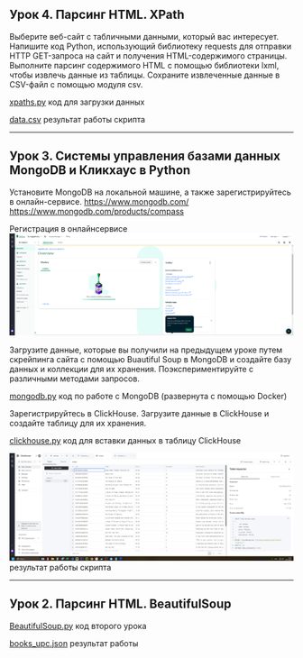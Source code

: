 ## Урок 4. Парсинг HTML. XPath

Выберите веб-сайт с табличными данными, который вас интересует.
Напишите код Python, использующий библиотеку requests для отправки HTTP GET-запроса на сайт и получения HTML-содержимого страницы.
Выполните парсинг содержимого HTML с помощью библиотеки lxml, чтобы извлечь данные из таблицы.
Сохраните извлеченные данные в CSV-файл с помощью модуля csv.

[xpaths.py](xpaths.py) код для загрузки данных

[data.csv](data.csv) результат работы скрипта

---

## Урок 3. Системы управления базами данных MongoDB и Кликхаус в Python

Установите MongoDB на локальной машине, а также зарегистрируйтесь в онлайн-сервисе. https://www.mongodb.com/ https://www.mongodb.com/products/compass

Регистрация в онлайнсервисе
![2024-11-23_11-22-32.png](2024-11-23_11-22-32.png) 


Загрузите данные, которые вы получили на предыдущем уроке путем скрейпинга сайта с помощью Buautiful Soup в MongoDB и создайте базу данных и коллекции для их хранения.
Поэкспериментируйте с различными методами запросов.

[mongodb.py](mongodb.py) код по работе с MongoDB (развернута с помощью Docker)

Зарегистрируйтесь в ClickHouse.
Загрузите данные в ClickHouse и создайте таблицу для их хранения.

[clickhouse.py](clickhouse.py) код для вставки данных в таблицу ClickHouse

![2024-11-23_12-07-48.png](2024-11-23_12-07-48.png) результат работы скрипта

---

## Урок 2. Парсинг HTML. BeautifulSoup

[BeautifulSoup.py](BeautifulSoup.py) код второго урока

[books_upc.json](books_upc.json) результат работы


